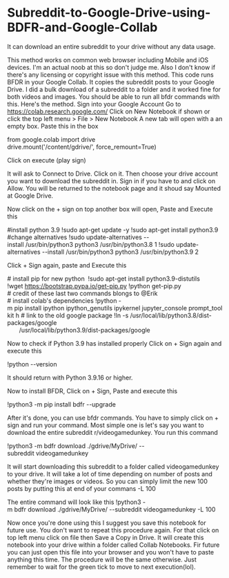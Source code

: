 # Subreddit-to-Google-Drive-using-BDFR-and-Google-Collab
It can download an entire subreddit to your drive without any data usage.

This method works on common web browser including Mobile and iOS devices. 
I'm an actual noob at this so don't judge me. Also I don't know if there's any licensing or copyright issue with this method. This code runs BFDR in your Google Collab. It copies the subreddit posts to your Google Drive. I did a bulk download of a subreddit to a folder and it worked fine for both videos and images. You should be able to run all bfdr commands with this.
Here's the method.
Sign into your Google Account
Go to https://colab.research.google.com/
Click on New Notebook if shown or click the top left menu > File > New Notebook
A new tab will open with a an empty box. 
Paste this in the box

from google.colab import drive
drive.mount('/content/gdrive/', force_remount=True)

Click on execute (play sign)

It will ask to Connect to Drive. Click on it. Then choose your drive account you want to download the subreddit in. Sign in if you have to and click on Allow. You will be returned to the notebook page and it shoud say Mounted at Google Drive.

Now click on the + sign on top another box will open, Paste and Execute this

#install python 3.9
!sudo apt-get update -y
!sudo apt-get install python3.9
#change alternatives
!sudo update-alternatives --install /usr/bin/python3 python3 /usr/bin/python3.8 1
!sudo update-alternatives --install /usr/bin/python3 python3 /usr/bin/python3.9 2

Click + Sign again, paste and Execute this

# install pip for new python 
!sudo apt-get install python3.9-distutils
!wget https://bootstrap.pypa.io/get-pip.py
!python get-pip.py
# credit of these last two commands blongs to @Erik
# install colab's dependencies
!python -m pip install ipython ipython_genutils ipykernel jupyter_console prompt_toolkit h
# link to the old google package
!ln -s /usr/local/lib/python3.8/dist-packages/google \
       /usr/local/lib/python3.9/dist-packages/google

Now to check if Python 3.9 has installed properly Click on + Sign again and execute this

!python --version

It should return with Python 3.9.16 or higher.

Now to install BFDR, Click on + Sign, Paste and execute this

!python3 -m pip install bdfr --upgrade

After it's done, you can use bfdr commands. You have to simply click on + sign and run your command. Most simple one is let's say you want to download the entire subreddit r/videogamedunkey. You run this command

!python3 -m bdfr download ./gdrive/MyDrive/ --subreddit videogamedunkey

It will start downloading this subreddit to a folder called videogamedunkey to your drive. It will take a lot of time depending on number of posts and whether they're images or videos. So you can simply limit the new 100 posts by putting this at end of your commans 
-L 100

The entire command will look like this
!python3 -m bdfr download ./gdrive/MyDrive/ --subreddit videogamedunkey -L 100


Now once you're done using this I suggest you save this notebook for future use. You don't want to repeat this procedure again. For that click on top left menu click on file then Save a Copy in Drive. It will create this notebook into your drive within a folder called Collab Notebooks. Fir future you can just open this file into your browser and you won't have to paste anything this time. The procedure will be the same otherwise. Just remember to wait for the green tick to move to next execution(lol).
